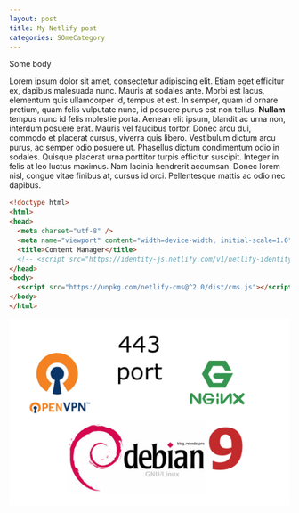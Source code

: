 ```yaml
---
layout: post
title: My Netlify post
categories: SOmeCategory
---
```

S﻿ome body



Lorem ipsum dolor sit amet, consectetur adipiscing elit. Etiam eget efficitur ex, dapibus malesuada nunc. Mauris at sodales ante. Morbi est lacus, elementum quis ullamcorper id, tempus et est. In semper, quam id ornare pretium, quam felis vulputate nunc, id posuere purus est non tellus. **Nullam** tempus nunc id felis molestie porta. Aenean elit ipsum, blandit ac urna non, interdum posuere erat. Mauris vel faucibus tortor. Donec arcu dui, commodo et placerat cursus, viverra quis libero. Vestibulum dictum arcu purus, ac semper odio posuere ut. Phasellus dictum condimentum odio in sodales. Quisque placerat urna porttitor turpis efficitur suscipit. Integer in felis at leo luctus maximus. Nam lacinia hendrerit accumsan. Donec lorem nisl, congue vitae finibus at, cursus id orci. Pellentesque mattis ac odio nec dapibus.



```html
<!doctype html>
<html>
<head>
  <meta charset="utf-8" />
  <meta name="viewport" content="width=device-width, initial-scale=1.0" />
  <title>Content Manager</title>
  <!-- <script src="https://identity-js.netlify.com/v1/netlify-identity-widget.js"></script> -->
</head>
<body>
  <script src="https://unpkg.com/netlify-cms@^2.0/dist/cms.js"></script>
</body>
</html>
```



![img alt text](/img/uploads/openvpn-443-debian9-nginx-compressed.jpeg "img title")